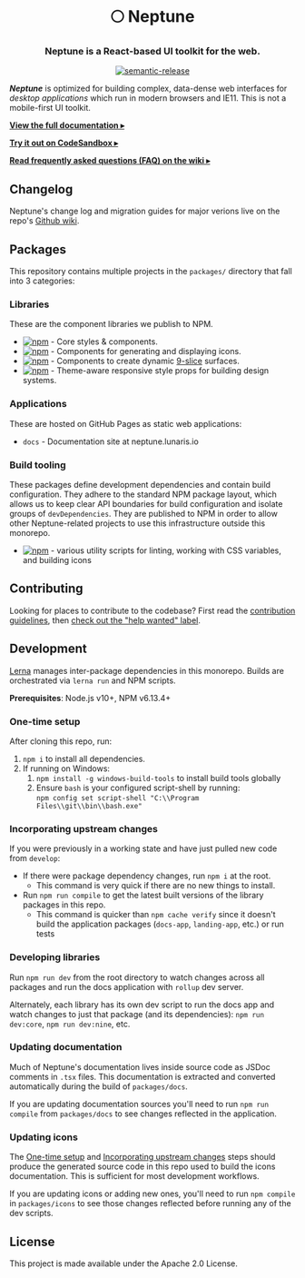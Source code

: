 <h1 align="center" style="border-bottom: none;">🌕 Neptune</h1>
<h3 align="center">Neptune is a React-based UI toolkit for the web.</h3>
<p align="center">
  <a href="#badge">
    <img alt="semantic-release" src="https://img.shields.io/badge/%20%20%F0%9F%93%A6%F0%9F%9A%80-semantic--release-e10079.svg">
  </a>
</p>


***Neptune*** is optimized for building complex, data-dense web interfaces for _desktop applications_ which run in modern browsers and IE11. This is not a mobile-first UI toolkit.

[**View the full documentation ▸**](http://neptune.lunaris.io/docs)

[**Try it out on CodeSandbox ▸**](https://codesandbox.io/s/blueprint-sandbox-et9xy)

[**Read frequently asked questions (FAQ) on the wiki ▸**](https://github.com/lunaris-studios/neptune/wiki/Frequently-Asked-Questions)

## Changelog

Neptune's change log and migration guides for major verions live on the repo's [Github wiki](https://github.com/lunaris-studios/neptune/wiki/1.x-Changelog).

## Packages

This repository contains multiple projects in the `packages/` directory that fall into 3 categories:

### Libraries

These are the component libraries we publish to NPM.

-   [![npm](https://img.shields.io/npm/v/@neptune/core.svg?label=@neptune/core)](https://www.npmjs.com/package/@neptune/core) - Core styles & components.
-   [![npm](https://img.shields.io/npm/v/@neptune/icons.svg?label=@neptune/icons)](https://www.npmjs.com/package/@neptune/icons) - Components for generating and displaying icons.
-   [![npm](https://img.shields.io/npm/v/@neptune/nine.svg?label=@neptune/nine)](https://www.npmjs.com/package/@neptune/nine) - Components to create dynamic [9-slice](https://en.wikipedia.org/wiki/9-slice_scaling) surfaces.
-   [![npm](https://img.shields.io/npm/v/@neptune/protocol.svg?label=@neptune/protocol)](https://www.npmjs.com/package/@neptune/protocol) - Theme-aware responsive style props for building design systems.

### Applications

These are hosted on GitHub Pages as static web applications:

- `docs` - Documentation site at neptune.lunaris.io

### Build tooling

These packages define development dependencies and contain build configuration. They adhere to the standard NPM package layout, which allows us to keep clear API boundaries for build configuration and isolate groups of `devDependencies`. They are published to NPM in order to allow other Neptune-related projects to use this infrastructure outside this monorepo.

-   [![npm](https://img.shields.io/npm/v/@neptune/scripts.svg?label=@neptune/scripts)](https://www.npmjs.com/package/@neptune/scripts) - various utility scripts for linting, working with CSS variables, and building icons

## Contributing

Looking for places to contribute to the codebase?
First read the [contribution guidelines](https://github.com/lunaris-studios/neptune/blob/develop/CONTRIBUTING.md),
then [check out the "help wanted" label](https://github.com/lunaris-studios/neptune/labels/help%20wanted).

## Development

[Lerna](https://lerna.js.org/) manages inter-package dependencies in this monorepo.
Builds are orchestrated via `lerna run` and NPM scripts.

**Prerequisites**: Node.js v10+, NPM v6.13.4+

### One-time setup

After cloning this repo, run:

1. `npm i` to install all dependencies.
2. If running on Windows:
    1. `npm install -g windows-build-tools` to install build tools globally
    2. Ensure `bash` is your configured script-shell by running:<br />
       `npm config set script-shell "C:\\Program Files\\git\\bin\\bash.exe"`

### Incorporating upstream changes

If you were previously in a working state and have just pulled new code from `develop`:

-   If there were package dependency changes, run `npm i` at the root.
    -   This command is very quick if there are no new things to install.
-   Run `npm run compile` to get the latest built versions of the library packages in this repo.
    -   This command is quicker than `npm cache verify` since it doesn't build the application packages (`docs-app`, `landing-app`, etc.) or run tests

### Developing libraries

Run `npm run dev` from the root directory to watch changes across all packages and run the docs application with `rollup` dev server.

Alternately, each library has its own dev script to run the docs app and watch changes to just that package (and its dependencies): `npm run dev:core`, `npm run dev:nine`, etc.

### Updating documentation

Much of Neptune's documentation lives inside source code as JSDoc comments in `.tsx` files. This documentation is extracted and converted automatically during the build of `packages/docs`.

If you are updating documentation sources you'll need to run `npm run compile` from `packages/docs` to see changes reflected in the application.

### Updating icons

The [One-time setup](#one-time-setup) and [Incorporating upstream changes](#incorporating-upstream-changes) steps should produce the generated source code in this repo used to build the icons documentation. This is sufficient for most development workflows.

If you are updating icons or adding new ones, you'll need to run `npm compile` in `packages/icons` to see those changes reflected before
running any of the dev scripts.

## License

This project is made available under the Apache 2.0 License.